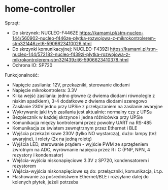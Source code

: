 # home-controller


Sprzęt:
* Do skrzynek: NUCLEO-F446ZE https://kamami.pl/stm-nucleo-144/560902-nucleo-f446ze-plytka-rozwojowa-z-mikrokontrolerem-stm32f446zet6-5906623410026.html
* Do skrzynki komunikacyjnej: NUCLEO-F439ZI https://kamami.pl/stm-nucleo-144/572182-nucleo-f439zi-plytka-rozwojowa-z-mikrokontrolerem-stm32f439zit6-5906623410378.html
* Ochrona IO: SP720

Funkcjonalność:
* Napięcie zasilania: 12V, przekażniki, sterowanie diodami
* Napięcie mikrokontrolera: 3.3V
* Kilka wejść zasilania: jedno głowne (z dwiema diodami równolegle z niskim spadkiem), 3-4 dodatkowe z dwiema diodami szeregowo
* Zasilanie 230V jedno przy UPSie z przełączaniem na zasilanie awaryjne
* Wykrywanie jaki tryb zasilania jest aktualnie: normalny czy z UPSa
* Bezpiecznik w kaźdej skrzynce i jedna róźnicówka przy UPSie
* Komunikacja między kontrolerami przez powolny UART na RS-485
* Komunikacja ze światem zewnętrznym przez Ethernet i BLE
* Wyjścia przekażnikowe 230V (tylko NO wystarczą), dużo: lampy (też awaryjne), i rolety (2x na jedną roletę)
* Wyjścia LED, sterowanie prądem - wyjście PWM ze sprzęźeniem zwrotnym na ADC, wyrównanie napięcia przez R i C (PNP, NPN, 4 rezystory i kondensator)
* Wejścia-wyjścia niskonapięciowe 3.3V z SP720, kondensatorem i rezystorem
* Wejścia-wyjścia niskonapięciowe są do: przełączniki, komunikacja, i.t.p.
* Flashowanie za pośrednistwem Ethernet/BLE i rozsyłane dalej do kolenych płytek, jeżeli potrzeba
